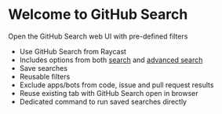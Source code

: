 # Welcome to GitHub Search

Open the GitHub Search web UI with pre-defined filters

- Use GitHub Search from Raycast
- Includes options from both [search][1] and [advanced search][2]
- Save searches
- Reusable filters
- Exclude apps/bots from code, issue and pull request results
- Reuse existing tab with GitHub Search open in browser
- Dedicated command to run saved searches directly

[1]: https://github.com/search
[2]: https://github.com/search/advanced
